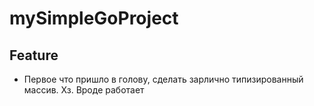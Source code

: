 # mySimpleGoProject

## Feature

* Первое что пришло в голову, сделать зарлично типизированный массив. Хз. Вроде работает